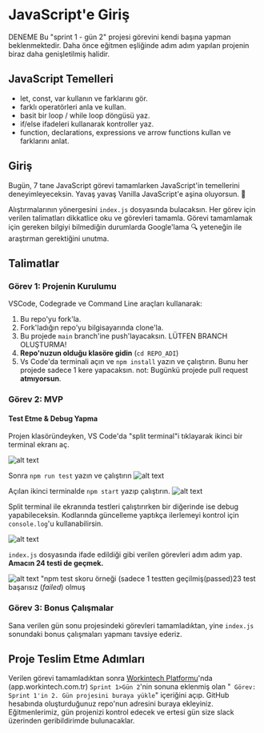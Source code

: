 # JavaScript'e Giriş

DENEME Bu "sprint 1 - gün 2" projesi görevini kendi başına yapman beklenmektedir. Daha önce eğitmen eşliğinde adım adım yapılan projenin biraz daha genişletilmiş halidir.

## JavaScript Temelleri

- let, const, var kullanın ve farklarını gör.
- farklı operatörleri anla ve kullan.
- basit bir loop / while loop döngüsü yaz.
- if/else ifadeleri kullanarak kontroller yaz.
- function, declarations, expressions ve arrow functions kullan ve farklarını anlat.

## Giriş

Bugün, 7 tane JavaScript görevi tamamlarken JavaScript'in temellerini deneyimleyeceksin. Yavaş yavaş Vanilla JavaScript'e aşina oluyorsun. 🍦

Alıştırmalarının yönergesini `index.js` dosyasında bulacaksın. Her görev için verilen talimatları dikkatlice oku ve görevleri tamamla. Görevi tamamlamak için gereken bilgiyi bilmediğin durumlarda Google'lama 🔍 yeteneğin ile araştırman gerektiğini unutma.

## Talimatlar

### Görev 1: Projenin Kurulumu

VSCode, Codegrade ve Command Line araçları kullanarak:

1. Bu repo'yu fork'la.
2. Fork'ladığın repo'yu bilgisayarında clone'la.
3. Bu projede `main` branch'ine push'layacaksın. LÜTFEN BRANCH OLUŞTURMA!
4. **Repo'nuzun olduğu klasöre gidin** (`cd REPO_ADI`)
5. Vs Code'da terminali açın ve `npm install` yazın ve çalıştırın. Bunu her projede sadece 1 kere yapacaksın.
not: Bugünkü projede pull request **atmıyorsun**. 

### Görev 2: MVP

#### Test Etme & Debug Yapma

Projen klasöründeyken, VS Code'da "split terminal"i tıklayarak ikinci bir terminal ekranı aç.

![alt text](assets/split_terminal.png "Split Terminal")

Sonra `npm run test` yazın ve çalıştırın
![alt text](assets/npm_run_test.png "npm run test")

Açılan ikinci terminalde `npm start` yazıp çalıştırın.
![alt text](assets/npm_start.png "npm start")

Split terminal ile ekranında testleri çalıştırırken bir diğerinde ise debug yapabileceksin. Kodlarında güncelleme yaptıkça ilerlemeyi kontrol için `console.log`'u kullanabilirsin.

![alt text](assets/debug_terminal.png "Terminal buna benzemeli")

`index.js` dosyasında ifade edildiği gibi verilen görevleri adım adım yap.
**Amacın 24 testi de geçmek.**

![alt text](assets/npm_test_skoru.png) "npm test skoru örneği (sadece 1 testten geçilmiş(passed)23 test başarısız (_failed_) olmuş

### Görev 3: Bonus Çalışmalar

Sana verilen gün sonu projesindeki görevleri tamamladıktan, yine `index.js` sonundaki bonus çalışmaları yapmanı tavsiye ederiz.

## Proje Teslim Etme Adımları

Verilen görevi tamamladıktan sonra [Workintech Platformu](https://app.workintech.com.tr)'nda (app.workintech.com.tr) `Sprint 1>Gün 2`'nin sonuna eklenmiş olan "` Görev: Sprint 1'in 2. Gün projesini buraya yükle`" içeriğini açıp. GitHub hesabında oluşturduğunuz repo'nun adresini buraya ekleyiniz. Eğitmenlerimiz, gün projenizi kontrol edecek ve ertesi gün size slack üzerinden geribildirimde bulunacaklar.
